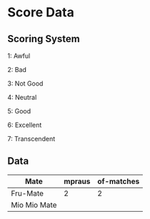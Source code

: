 # Score Data

## Scoring System

1: Awful

2: Bad

3: Not Good

4: Neutral

5: Good

6: Excellent

7: Transcendent

## Data

Mate					| mpraus	| of-matches
-------------	| -------	| --------
Fru-Mate			| 2				|	2
Mio Mio Mate	|   			|
